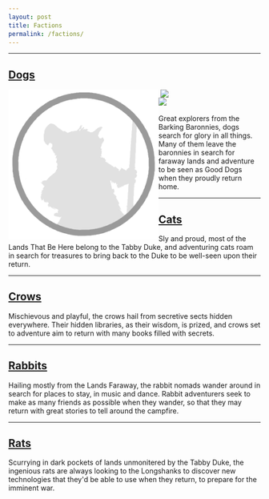 ```yaml
---
layout: post
title: Factions
permalink: /factions/
---
```


***
## <a href="{{ site.baseurl }}/factions/dogs">Dogs</a>

<img align="left" width=300px src="https://github.com/Bartapapa/legend/blob/main/docs/assets/img/CharacterPortrait.png">
<img align="right" width=200px src="https://i.pinimg.com/originals/f6/15/11/f61511733e70507edfc2de2f86c33bc7.jpg">
<img src="assets/img/Sky.jpg" class="layer1">

Great explorers from the Barking Baronnies, dogs search for glory in all things. Many of them leave the baronnies in search for faraway lands and adventure to be seen as Good Dogs when they proudly return home.
***
## <a href="{{ site.baseurl }}/factions/cats">Cats</a>

Sly and proud, most of the Lands That Be Here belong to the Tabby Duke, and adventuring cats roam in search for treasures to bring back to the Duke to be well-seen upon their return.
***
## <a href="{{ site.baseurl }}/factions/crows">Crows</a>

Mischievous and playful, the crows hail from secretive sects hidden everywhere. Their hidden libraries, as their wisdom, is prized, and crows set to adventure aim to return with many books filled with secrets.
***
## <a href="{{ site.baseurl }}/factions/rabbits">Rabbits</a>

Hailing mostly from the Lands Faraway, the rabbit nomads wander around in search for places to stay, in music and dance. Rabbit adventurers seek to make as many friends as possible when they wander, so that they may return with great stories to tell around the campfire.
***
## <a href="{{ site.baseurl }}/factions/rats">Rats</a>

Scurrying in dark pockets of lands unmonitered by the Tabby Duke, the ingenious rats are always looking to the Longshanks to discover new technologies that they'd be able to use when they return, to prepare for the imminent war.
